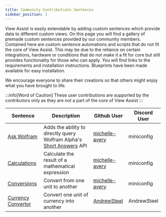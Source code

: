 ```yaml
---
title: Community Contributions Sentences
sidebar_position: 1
---
```


View Assist is easily extendable by adding custom sentences which provide data to different custom views. On this page you will find a gallery of premade custom sentences provided by our community members. Contained here are custom sentence automations and scripts that do not fit the core of View Assist. This may be due to the reliance on certain integrations, hardware or conditions that do not make it a fit for core but still provides functionality for those who can apply. You will find links to the requirements and installation instructions. Blueprints have been made available for easy installation.

We encourage everyone to share their creations so that others might enjoy what you have brought to life.

:::info[Word of Caution]
These user contributions are supported by the contributors only as they are not a part of the core of View Assist
:::

| Sentence                                                | Description                                                                                                                               | Github User                                         | Discord User |
| ------------------------------------------------------- | ----------------------------------------------------------------------------------------------------------------------------------------- | --------------------------------------------------- | ------------ |
| [Ask Wolfram](ask-wolfram.md)                           | Adds the ability to directly query Wolfram Alpha's [Short Answers](https://products.wolframalpha.com/short-answers-api/documentation) API | [michelle-avery](https://github.com/michelle-avery) | miniconfig   |
| [Calculations](calculations.md)                         | Calculate the result of a mathematical expression                                                                                         | [michelle-avery](https://github.com/michelle-avery) | miniconfig   |
| [Conversions](conversions.md)                           | Convert from one unit to another                                                                                                          | [michelle-avery](https://github.com/michelle-avery) | miniconfig   |
| [Currency Convertor](currency-convertor.md)             | Convert one unit of currency into another                                                                                                 | [AndrewSteel](https://github.com/AndrewSteel)       | AndrewSteel  |
